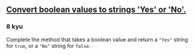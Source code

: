 <h2><a href=https://www.codewars.com/kata/53369039d7ab3ac506000467/train/python target="_blank">Convert boolean values to strings 'Yes' or 'No'.</a></h2><h3>8 kyu</h3><p>Complete the method that takes a boolean value and return a <code>"Yes"</code> string for <code>true</code>, or a <code>"No"</code> string for <code>false</code>.</p>